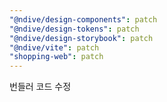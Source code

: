 ```yaml
---
"@ndive/design-components": patch
"@ndive/design-tokens": patch
"@ndive/design-storybook": patch
"@ndive/vite": patch
"shopping-web": patch
---
```


번들러 코드 수정
